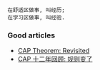 
```
在舒适区做事, 叫经历;
在学习区做事, 叫经验.
```

### Good articles

* [CAP Theorem: Revisited](https://robertgreiner.com/cap-theorem-revisited/)
* [CAP 十二年回顾: 规则变了](https://www.infoq.cn/article/cap-twelve-years-later-how-the-rules-have-changed/)
